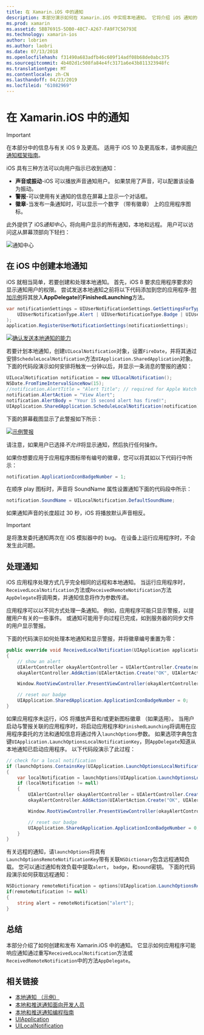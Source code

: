 ```yaml
---
title: 在 Xamarin.iOS 中的通知
description: 本部分演示如何在 Xamarin.iOS 中实现本地通知。 它将介绍 iOS 通知的各种 UI 元素，并讨论了 API 的涉及创建并显示一条通知。
ms.prod: xamarin
ms.assetid: 5BB76915-5DB0-48C7-A267-FA9F7C50793E
ms.technology: xamarin-ios
author: lobrien
ms.author: laobri
ms.date: 07/13/2018
ms.openlocfilehash: f31490a683adfb46c609f14adf08b68de0abc375
ms.sourcegitcommit: 4b402d1c508fa84e4fc3171a6e43b811323948fc
ms.translationtype: MT
ms.contentlocale: zh-CN
ms.lasthandoff: 04/23/2019
ms.locfileid: "61082969"
---
```

# <a name="notifications-in-xamarinios"></a>在 Xamarin.iOS 中的通知

> [!IMPORTANT]
> 在本部分中的信息与有关 iOS 9 及更高。 适用于 iOS 10 及更高版本，请参阅[用户通知框架指南](~/ios/platform/user-notifications/index.md)。

iOS 具有三种方法可以向用户指示已收到通知：

- **声音或振动**-iOS 可以播放声音通知用户。 如果禁用了声音，可以配置该设备为振动。
- **警报**-可以使用有关通知的信息在屏幕上显示一个对话框。
- **徽章**-当发布一条通知时，可以显示一个数字 （带有徽章） 上的应用程序图标。

此外提供了 iOS*通知中心*，将向用户显示的所有通知，本地和远程。 用户可以访问这从屏幕顶部向下轻扫：

![通知中心](local-notifications-in-ios-images/image13.png "通知中心")

## <a name="creating-local-notifications-in-ios"></a>在 iOS 中创建本地通知

iOS 就相当简单，若要创建和处理本地通知。
首先，iOS 8 要求应用程序要求的显示通知用户的权限。 尝试发送本地通知之前将以下代码添加到您的应用程序-[附加示例](https://developer.xamarin.com/samples/monotouch/LocalNotifications/)将其放入**AppDelegate**的**FinishedLaunching**方法。

```csharp
var notificationSettings = UIUserNotificationSettings.GetSettingsForTypes(
    UIUserNotificationType.Alert | UIUserNotificationType.Badge | UIUserNotificationType.Sound, null
);
application.RegisterUserNotificationSettings(notificationSettings);
```

[![确认发送本地通知的能力](local-notifications-in-ios-images/image0-sml.png "确认能够发送本地通知")](local-notifications-in-ios-images/image0.png#lightbox)

若要计划本地通知，创建`UILocalNotification`对象，设置`FireDate`，并将其通过安排`ScheduleLocalNotification`方法`UIApplication.SharedApplication`对象。 下面的代码段演示如何安排将触发一分钟以后，并显示一条消息的警报的通知：

```csharp
UILocalNotification notification = new UILocalNotification();
NSDate.FromTimeIntervalSinceNow(15);
//notification.AlertTitle = "Alert Title"; // required for Apple Watch notifications
notification.AlertAction = "View Alert";
notification.AlertBody = "Your 15 second alert has fired!";
UIApplication.SharedApplication.ScheduleLocalNotification(notification);
```

下面的屏幕截图显示了此警报如下所示：

[![](local-notifications-in-ios-images/image2-sml.png "示例警报")](local-notifications-in-ios-images/image2.png#lightbox)

请注意，如果用户已选择*不允许*将显示通知，然后执行任何操作。

如果你想要应用于应用程序图标带有编号的徽章，您可以将其如以下代码行中所示：

```csharp
notification.ApplicationIconBadgeNumber = 1;
```

在顺序 play 图标时，声音将 SoundName 属性设置通知下面的代码段中所示：

```csharp
notification.SoundName = UILocalNotification.DefaultSoundName;
```

如果通知声音的长度超过 30 秒，iOS 将播放默认声音相反。

> [!IMPORTANT]
> 是将激发委托通知两次在 iOS 模拟器中的 bug。 在设备上运行应用程序时，不会发生此问题。

## <a name="handling-notifications"></a>处理通知

iOS 应用程序处理方式几乎完全相同的远程和本地通知。 当运行应用程序时，`ReceivedLocalNotification`方法或`ReceivedRemoteNotification`方法`AppDelegate`将调用类，并通知信息将作为参数传递。

应用程序可以以不同方式处理一条通知。 例如，应用程序可能只显示警报，以提醒用户有关的一些事件。 或通知可能用于向过程已完成，如到服务器的同步文件的用户显示警报。

下面的代码演示如何处理本地通知和显示警报，并将徽章编号重置为零：

```csharp
public override void ReceivedLocalNotification(UIApplication application, UILocalNotification notification)
{
    // show an alert
    UIAlertController okayAlertController = UIAlertController.Create(notification.AlertAction, notification.AlertBody, UIAlertControllerStyle.Alert);
    okayAlertController.AddAction(UIAlertAction.Create("OK", UIAlertActionStyle.Default, null));

    Window.RootViewController.PresentViewController(okayAlertController, true, null);

    // reset our badge
    UIApplication.SharedApplication.ApplicationIconBadgeNumber = 0;
}
```

如果应用程序未运行，iOS 将播放声音和/或更新图标徽章 （如果适用）。 当用户启动与警报关联的应用程序时，将启动应用程序和`FinishedLaunching`将调用在应用程序委托的方法和通知信息将通过传入`launchOptions`参数。 如果选项字典包含键`UIApplication.LaunchOptionsLocalNotificationKey`，则`AppDelegate`知道从本地通知已启动应用程序。 以下代码段演示了此过程：

```csharp
// check for a local notification
if (launchOptions.ContainsKey(UIApplication.LaunchOptionsLocalNotificationKey))
{
    var localNotification = launchOptions[UIApplication.LaunchOptionsLocalNotificationKey] as UILocalNotification;
    if (localNotification != null)
    {
        UIAlertController okayAlertController = UIAlertController.Create(localNotification.AlertAction, localNotification.AlertBody, UIAlertControllerStyle.Alert);
        okayAlertController.AddAction(UIAlertAction.Create("OK", UIAlertActionStyle.Default, null));

        Window.RootViewController.PresentViewController(okayAlertController, true, null);

        // reset our badge
        UIApplication.SharedApplication.ApplicationIconBadgeNumber = 0;
    }
}
```

有关远程的通知，请`launchOptions`将具有`LaunchOptionsRemoteNotificationKey`带有关联`NSDictionary`包含远程通知负载。 您可以通过通知有效负载中提取`alert`， `badge`，和`sound`密钥。 下面的代码段演示如何获取远程通知：

```csharp
NSDictionary remoteNotification = options[UIApplication.LaunchOptionsRemoteNotificationKey];
if(remoteNotification != null)
{
    string alert = remoteNotification["alert"];
}
```

## <a name="summary"></a>总结

本部分介绍了如何创建和发布 Xamarin.iOS 中的通知。 它显示如何应用程序可能响应通知通过重写`ReceivedLocalNotification`方法或`ReceivedRemoteNotification`中的方法`AppDelegate`。

## <a name="related-links"></a>相关链接

- [本地通知 （示例）](https://developer.xamarin.com/samples/monotouch/LocalNotifications)
- [本地和推送通知面向开发人员](https://developer.apple.com/notifications/)
- [本地和推送通知编程指南](https://developer.apple.com/library/prerelease/content/documentation/NetworkingInternet/Conceptual/RemoteNotificationsPG/)
- [UIApplication](http://iosapi.xamarin.com/?link=T%3aMonoTouch.UIKit.UIApplication)
- [UILocalNotification](http://iosapi.xamarin.com/?link=T%3aMonoTouch.UIKit.UILocalNotification)
